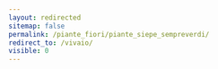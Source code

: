 ```yaml
---
layout: redirected
sitemap: false
permalink: /piante_fiori/piante_siepe_sempreverdi/
redirect_to: /vivaio/
visible: 0
---
```

